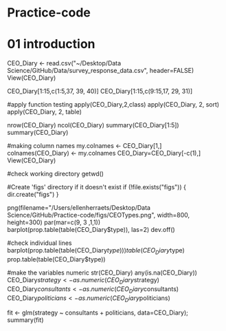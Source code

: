 # Practice-code

# 01 introduction
CEO_Diary <- read.csv("~/Desktop/Data Science/GitHub/Data/survey_response_data.csv", header=FALSE)
View(CEO_Diary)

CEO_Diary[1:15,c(1:5,37, 39, 40)] 
CEO_Diary[1:15,c(9:15,17, 29, 31)] 

#apply function testing
apply(CEO_Diary,2,class)
apply(CEO_Diary, 2, sort)
apply(CEO_Diary, 2, table)

nrow(CEO_Diary)
ncol(CEO_Diary)
summary(CEO_Diary[1:5])
summary(CEO_Diary)

#making column names
my.colnames <- CEO_Diary[1,]
colnames(CEO_Diary) <- my.colnames
CEO_Diary=CEO_Diary[-c(1),]
View(CEO_Diary)
 
#check working directory
 getwd()
 
#Create 'figs' directory if it doesn't exist
if (!file.exists("figs")) {
  dir.create("figs")
}

 png(filename="/Users/ellenherraets/Desktop/Data Science/GitHub/Practice-code/figs/CEOTypes.png", width=800, height=300)
 par(mar=c(9, 3 ,1,1))
 barplot(prop.table(table(CEO_Diary$type)), las=2)
 dev.off()

#check individual lines
barplot(prop.table(table(CEO_Diary$type)))
table(CEO_Diary$type)
prop.table(table(CEO_Diary$type))

#make the variables numeric
str(CEO_Diary)
any(is.na(CEO_Diary))
CEO_Diary$strategy <- as.numeric(CEO_Diary$strategy)
CEO_Diary$consultants <- as.numeric(CEO_Diary$consultants)
CEO_Diary$politicians <- as.numeric(CEO_Diary$politicians)

fit <- glm(strategy ~ consultants + politicians, data=CEO_Diary); summary(fit)

